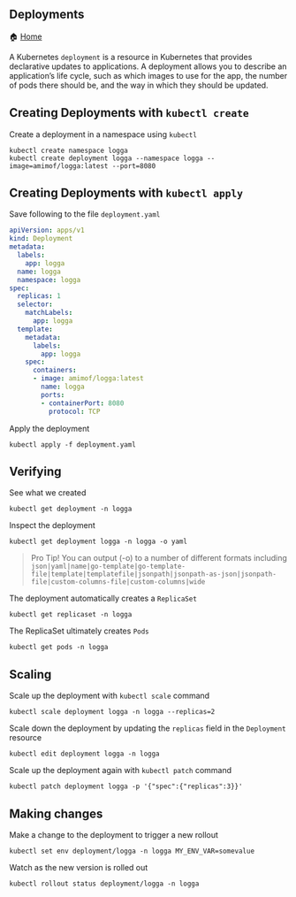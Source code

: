 Deployments
---
🏠 [Home](/README.md)

A Kubernetes `deployment` is a resource in Kubernetes that provides declarative updates to applications. A deployment allows you to describe an application’s life cycle, such as which images to use for the app, the number of pods there should be, and the way in which they should be updated. 

## Creating Deployments with `kubectl create`

Create a deployment in a namespace using `kubectl`
```
kubectl create namespace logga
kubectl create deployment logga --namespace logga --image=amimof/logga:latest --port=8080
```

## Creating Deployments with `kubectl apply`

Save following to the file `deployment.yaml`
```yaml
apiVersion: apps/v1
kind: Deployment
metadata:
  labels:
    app: logga
  name: logga
  namespace: logga
spec:
  replicas: 1
  selector:
    matchLabels:
      app: logga
  template:
    metadata:
      labels:
        app: logga
    spec:
      containers:
      - image: amimof/logga:latest
        name: logga
        ports:
        - containerPort: 8080
          protocol: TCP
```

Apply the deployment
```
kubectl apply -f deployment.yaml
```

## Verifying

See what we created
```
kubectl get deployment -n logga
```

Inspect the deployment
```
kubectl get deployment logga -n logga -o yaml
```
> Pro Tip! You can output (-o) to a number of different formats including `json|yaml|name|go-template|go-template-file|template|templatefile|jsonpath|jsonpath-as-json|jsonpath-file|custom-columns-file|custom-columns|wide` 

The deployment automatically creates a `ReplicaSet`
```
kubectl get replicaset -n logga
```

The ReplicaSet ultimately creates `Pods`
```
kubectl get pods -n logga
```

## Scaling
Scale up the deployment with `kubectl scale` command
```
kubectl scale deployment logga -n logga --replicas=2
```

Scale down the deployment by updating the `replicas` field in the `Deployment` resource
```
kubectl edit deployment logga -n logga
```

Scale up the deployment again with `kubectl patch` command
```
kubectl patch deployment logga -p '{"spec":{"replicas":3}}'
```

## Making changes
Make a change to the deployment to trigger a new rollout
```
kubectl set env deployment/logga -n logga MY_ENV_VAR=somevalue
```

Watch as the new version is rolled out
```
kubectl rollout status deployment/logga -n logga
```